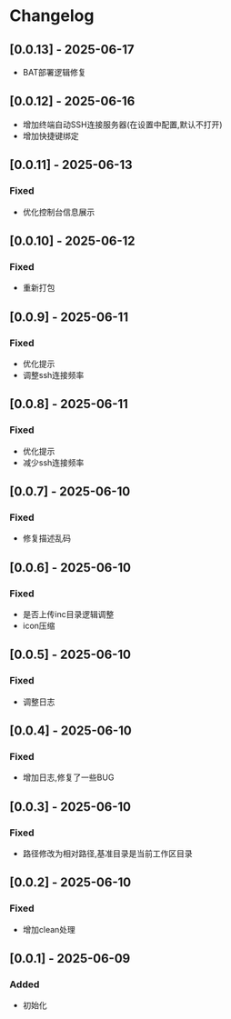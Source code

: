 # Changelog

## [0.0.13] - 2025-06-17
- BAT部署逻辑修复

## [0.0.12] - 2025-06-16
- 增加终端自动SSH连接服务器(在设置中配置,默认不打开)
- 增加快捷键绑定

## [0.0.11] - 2025-06-13
### Fixed
- 优化控制台信息展示

## [0.0.10] - 2025-06-12
### Fixed
- 重新打包

## [0.0.9] - 2025-06-11
### Fixed
- 优化提示
- 调整ssh连接频率

## [0.0.8] - 2025-06-11
### Fixed
- 优化提示
- 减少ssh连接频率

## [0.0.7] - 2025-06-10
### Fixed
- 修复描述乱码

## [0.0.6] - 2025-06-10
### Fixed
- 是否上传inc目录逻辑调整
- icon压缩

## [0.0.5] - 2025-06-10
### Fixed
- 调整日志

## [0.0.4] - 2025-06-10
### Fixed
- 增加日志,修复了一些BUG

## [0.0.3] - 2025-06-10
### Fixed
- 路径修改为相对路径,基准目录是当前工作区目录

## [0.0.2] - 2025-06-10
### Fixed
- 增加clean处理

## [0.0.1] - 2025-06-09
### Added
- 初始化
